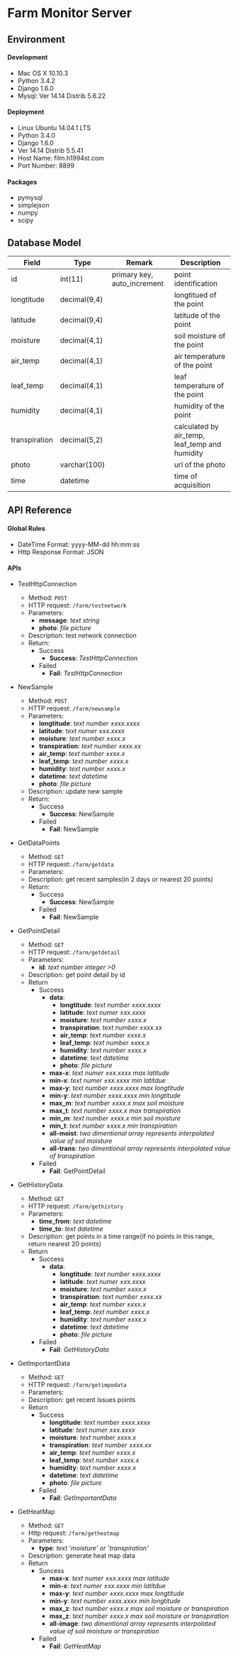 # Farm Monitor Server

## Environment

#### Development

* Mac OS X 10.10.3
* Python 3.4.2
* Django 1.6.0
* Mysql: Ver 14.14 Distrib 5.6.22


#### Deployment

* Linux Ubuntu 14.04.1 LTS
* Python 3.4.0
* Django 1.6.0
* Ver 14.14 Distrib 5.5.41
* Host Name: film.h1994st.com
* Port Number: 8899

#### Packages

* pymysql
* simplejson
* numpy
* scipy



## Database Model

Field         | Type         | Remark 					   | Description
------ 		  | ------ 		 | ------ 					   | ------
id            | int(11)      | primary key, auto_increment | point identification		
longtitude    | decimal(9,4) |                     		   | longtitued of the point
latitude      | decimal(9,4) |                     		   | latitude of the point
moisture      | decimal(4,1) |                     		   | soil moisture of the point
air_temp      | decimal(4,1) |                     		   | air temperature of the point
leaf_temp     | decimal(4,1) |                     		   | leaf temperature of the point
humidity      | decimal(4,1) |                     		   | humidity of the point
transpiration | decimal(5,2) |                     		   | calculated by air_temp, leaf_temp and humidity
photo         | varchar(100) |                     		   | url of the photo
time          | datetime     |                     		   | time of acquisition



## API Reference

#### Global Rules

* DateTime Format: yyyy-MM-dd hh:mm:ss
* Http Response Format: JSON


#### APIs

* TestHttpConnection
	* Method: ```POST```
	* HTTP request: ```/farm/testnetwork```
	* Parameters:
		* __message__: _text string_ 
		* __photo__: _file picture_
	* Description:	test network connection
	* Return:
		* Success
			* __Success__: _TestHttpConnection_
		* Failed
			* __Fail__: _TestHttpConnection_

* NewSample
	* Method: ```POST```
	* HTTP request: ```/farm/newsample```
	* Parameters:
		* __longtitude__: _text number ±xxx.xxxx_ 
		* __latitude__: _text numer ±xx.xxxx_
		* __moisture__: _text number ±xxx.x_
		* __transpiration__: _text number ±xxx.xx_
		* __air_temp__: _text number ±xxx.x_
		* __leaf_temp__: _text number ±xxx.x_
		* __humidity__: _text number ±xxx.x_
		* __datetime__: _text datetime_
		* __photo__: _file picture_
	* Description: update new sample
	* Return:
		* Success
			* __Success__: NewSample
		* Failed
			* __Fail__: NewSample

* GetDataPoints
	* Method: ```GET```
	* HTTP request: ```/farm/getdata```
	* Parameters:
	* Description: get recent samples(in 2 days or nearest 20 points)
	* Return:
		* Success
			* __Success__: NewSample
		* Failed
			* __Fail__: NewSample

* GetPointDetail
	* Method: ```GET```
	* HTTP request: ```/farm/getdetail```
	* Parameters:
		* __id__: _text number integer >0_
	* Description: get point detail by id
	* Return
		* Success
			* __data__:
				* __longtitude__: _text number ±xxx.xxxx_ 
				* __latitude__: _text numer ±xx.xxxx_
				* __moisture__: _text number ±xxx.x_
				* __transpiration__: _text number ±xxx.xx_
				* __air_temp__: _text number ±xxx.x_
				* __leaf_temp__: _text number ±xxx.x_
				* __humidity__: _text number ±xxx.x_
				* __datetime__: _text datetime_
				* __photo__: _file picture_
			* __max-x__: _text numer ±xx.xxxx max latitude_
			* __min-x__: _text numer ±xx.xxxx min latitdue_
			* __max-y__: _text number ±xxx.xxxx max longtitude_ 
			* __min-y__: _text number ±xxx.xxxx min longtitude_
			* __max_m__: _text number ±xxx.x max soil moisture_
			* __max_t__: _text number ±xxx.x max transpiration_
			* __min_m__: _text number ±xxx.x min soil moisture_
			* __min_t__: _text number ±xxx.x min transpiration_
			* __all-moist__: _two dimentional array represents interpolated value of soil moisture_
			* __all-trans__: _two dimentional array represents interpolated value of transpiration_
		* Failed
			* __Fail__: GetPointDetail

* GetHistoryData
	* Method: ```GET```
	* HTTP request: ```/farm/gethistory```
	* Parameters:
		* __time_from__: _text datetime_
		* __time_to__: _text datetime_
	* Description: get points in a time range(if no points in this range, return nearest 20 points)
	* Return
		* Success
			* __data__:
				* __longtitude__: _text number ±xxx.xxxx_ 
				* __latitude__: _text numer ±xx.xxxx_
				* __moisture__: _text number ±xxx.x_
				* __transpiration__: _text number ±xxx.xx_
				* __air_temp__: _text number ±xxx.x_
				* __leaf_temp__: _text number ±xxx.x_
				* __humidity__: _text number ±xxx.x_
				* __datetime__: _text datetime_
				* __photo__: _file picture_
		* Failed
			* __Fail__: _GetHistoryData_

* GetImportantData
	* Method: ```GET```
	* HTTP request: ```/farm/getimpodata```
	* Parameters:
	* Description: get recent issues points
	* Return
		* Success
			* __longtitude__: _text number ±xxx.xxxx_ 
			* __latitude__: _text numer ±xx.xxxx_
			* __moisture__: _text number ±xxx.x_
			* __transpiration__: _text number ±xxx.xx_
			* __air_temp__: _text number ±xxx.x_
			* __leaf_temp__: _text number ±xxx.x_
			* __humidity__: _text number ±xxx.x_
			* __datetime__: _text datetime_
			* __photo__: _file picture_
		* Failed
			* __Fail__: _GetImportantData_

* GetHeatMap
	* Method: ```GET```
	* Http request: ```/farm/getheatmap```
	* Parameters:
		* __type__: _text 'moisture' or 'transpiration'_
	* Description: generate heat map data
	* Return
		* Suncess
			* __max-x__: _text numer ±xx.xxxx max latitude_
			* __min-x__: _text numer ±xx.xxxx min latitdue_
			* __max-y__: _text number ±xxx.xxxx max longtitude_ 
			* __min-y__: _text number ±xxx.xxxx min longtitude_
			* __max_z__: _text number ±xxx.x max soil moisture or transpiration_
			* __max_z__: _text number ±xxx.x max soil moisture or transpiration_
			* __all-image__: _two dimentional array represents interpolated value of soil moisture or transpiration_
		* Failed
			* __Fail__: _GetHeatMap_